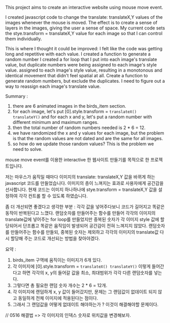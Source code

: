 This project aims to create an interactive website using mouse move event.

I created javascript code to change the translate: translateX,Y values of the images whenever the mouse is moved. The effect is to create a sense of layers in the images, giving the user a sense of space. 
My current code sets the stye.transform = translateX,Y value for each image so that I can control them individually. 

This is where I thought it could be improved:
I felt like the code was getting long and repetitive with each value.
I created a function to generate a random number 
I created a for loop that I put into each image's translate value, but duplicate numbers were being assigned to each image's style value.
assigned to each image's style value, resulting in a monotonous and identical movement that didn't feel spatial at all.
Create a function to generate random numbers, but exclude the duplicates.
I need to figure out a way to reassign each image's translate value.

Summary :
1. there are 6 animated images in the birds_item section.
2. for each image, let's put [0].style.transform = `translateX() translateY()` and for each x and y, let's put a random number with different minimum and maximum ranges.
3. then the total number of random numbers needed is 2 * 6 = 12.
4. we have randomized the x and y values for each image, but the problem is that the random values are not dated and are the same for all images. 
5. so how do we update those random values? This is the problem we need to solve.

mouse move event를 이용한 interactive 한 웹사이트 만들기를 목적으로 한 프로젝트입니다.

저는 마우스가 움직일 때마다 이미지의 translate: translateX,Y 값을 바뀌게 하는 javascript 코드를 만들었습니다. 이미지의 층이 느껴지는 효과로 사용자에게 공간감을 선사합니다. 
현재 코드는 이미지 하나하나에 stye.transform = translateX,Y 값을 설정하여 각각 컨트롤 할 수 있도록 하였습니다. 

좀 더 개선되면 좋겠다고 생각한 부분 :
각각 값을 넣어주다보니 코드가 길어지고 똑같은 동작이 반복된다고 느꼈다.
랜덤숫자를 만들어주는 함수를 만들어 
각각의 이미지의 translate값에 넣어주는 for loop를 만들었지만 중복된 숫자가
각 이미지 style 값에 할당되어서 단조롭고 똑같은 움직임이 발생되어 공간감이 전혀 느껴지지 않았다.
랜덤숫자를 만들어주는 함수를 만들되, 중복된 숫자는 제외하고
각각의 이미지의 translate값 다시 할당해 주는 코드로 개선되는 방법을 찾아야겠다.

요약 :
1. birds_item 구역에 움직이는 이미지가 6개 있다.
2. 각 이미지에 [0].style.transform = `translateX() translateY()` 이렇게 들어간다고 하면 각각의 x, y의 들어갈 값을 최소, 최대범위가 각각 다른 랜덤숫자를 넣는다.
3. 그렇다면 총 필요한 랜덤 숫자 개수는 2 * 6 = 12개.
4. 각 이미지에 랜덤하게 x, y 값이 들어갔지만, 문제는 그 랜덤값이 없데이트 되지 않고 동일하게 전체 이미지에 적용된다는 점이다. 
5. 그래서 그 랜덤값을 어떻게 없데이트 해야하는가 ? 이것이 해결해야할 문제이다.

// 0516 해결법 => 
각 이미지의 인덱스 숫자로 위치값을 변경해보자.
